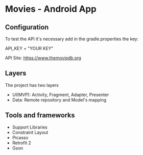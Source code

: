 # Movies - Android App


## Configuration
To test the API it's necessary add in the gradle.properties the key:

API_KEY = "YOUR KEY"

API Site:
https://www.themoviedb.org

## Layers
The project has two layers
- UI(MVP): Activity, Fragment, Adapter, Presenter
- Data: Remote repository and Model's mapping

## Tools and frameworks
- Support Libraries
- Constraint Layout
- Picasso
- Retrofit 2
- Gson
